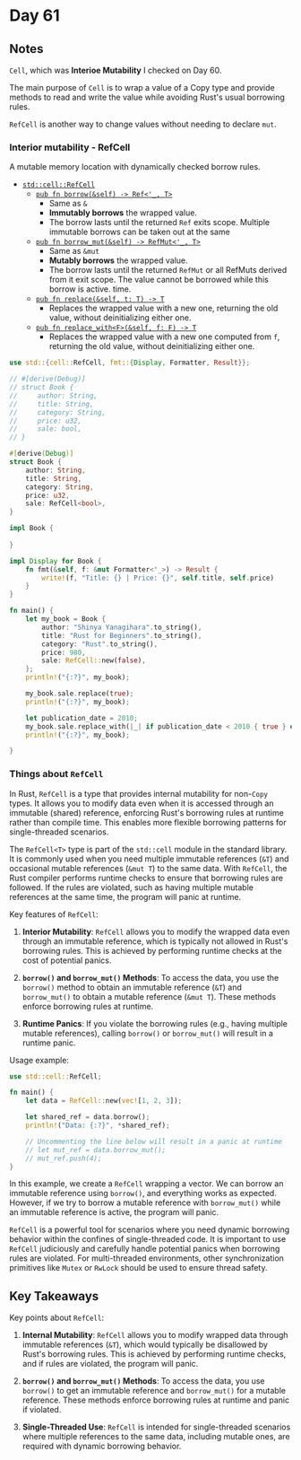 # Day 61

## Notes

`Cell`, which was **Interioe Mutability** I checked on Day 60.

The main purpose of `Cell` is to wrap a value of a Copy type and provide methods to read and write the value while avoiding Rust's usual borrowing rules.

`RefCell` is another way to change values without needing to declare `mut`.

### Interior mutability - RefCell

A mutable memory location with dynamically checked borrow rules.

- [`std::cell::RefCell`](https://doc.rust-lang.org/std/cell/struct.RefCell.html)
  - [`pub fn borrow(&self) -> Ref<'_, T>`](https://doc.rust-lang.org/std/cell/struct.RefCell.html#method.borrow)
    - Same as `&`
    - **Immutably borrows** the wrapped value.
    - The borrow lasts until the returned `Ref` exits scope. Multiple immutable borrows can be taken out at the same 
  - [`pub fn borrow_mut(&self) -> RefMut<'_, T>`](https://doc.rust-lang.org/std/cell/struct.RefCell.html#method.borrow_mut)
    - Same as `&mut`
    - **Mutably borrows** the wrapped value.
    - The borrow lasts until the returned `RefMut` or all RefMuts derived from it exit scope. The value cannot be borrowed while this borrow is active.
time.
  - [`pub fn replace(&self, t: T) -> T`](https://doc.rust-lang.org/std/cell/struct.RefCell.html#method.replace)
    - Replaces the wrapped value with a new one, returning the old value, without deinitializing either one.
  - [`pub fn replace_with<F>(&self, f: F) -> T`](https://doc.rust-lang.org/std/cell/struct.RefCell.html#method.replace_with)
    - Replaces the wrapped value with a new one computed from `f`, returning the old value, without deinitializing either one.

```rust
use std::{cell::RefCell, fmt::{Display, Formatter, Result}};

// #[derive(Debug)]
// struct Book {
//     author: String,
//     title: String,
//     category: String,
//     price: u32,
//     sale: bool,
// }

#[derive(Debug)]
struct Book {
    author: String,
    title: String,
    category: String,
    price: u32,
    sale: RefCell<bool>,
}

impl Book {
    
}

impl Display for Book {
    fn fmt(&self, f: &mut Formatter<'_>) -> Result {
        write!(f, "Title: {} | Price: {}", self.title, self.price)
    }
}

fn main() {
    let my_book = Book {
        author: "Shinya Yanagihara".to_string(),
        title: "Rust for Beginners".to_string(),
        category: "Rust".to_string(),
        price: 980,
        sale: RefCell::new(false),
    };
    println!("{:?}", my_book);

    my_book.sale.replace(true);
    println!("{:?}", my_book);

    let publication_date = 2010;
    my_book.sale.replace_with(|_| if publication_date < 2010 { true } else { false });
    println!("{:?}", my_book);

}
```

### Things about `RefCell`

In Rust, `RefCell` is a type that provides internal mutability for non-`Copy` types. It allows you to modify data even when it is accessed through an immutable (shared) reference, enforcing Rust's borrowing rules at runtime rather than compile time. This enables more flexible borrowing patterns for single-threaded scenarios.

The `RefCell<T>` type is part of the `std::cell` module in the standard library. It is commonly used when you need multiple immutable references (`&T`) and occasional mutable references (`&mut T`) to the same data. With `RefCell`, the Rust compiler performs runtime checks to ensure that borrowing rules are followed. If the rules are violated, such as having multiple mutable references at the same time, the program will panic at runtime.

Key features of `RefCell`:

1. **Interior Mutability**: `RefCell` allows you to modify the wrapped data even through an immutable reference, which is typically not allowed in Rust's borrowing rules. This is achieved by performing runtime checks at the cost of potential panics.

2. **`borrow()` and `borrow_mut()` Methods**: To access the data, you use the `borrow()` method to obtain an immutable reference (`&T`) and `borrow_mut()` to obtain a mutable reference (`&mut T`). These methods enforce borrowing rules at runtime.

3. **Runtime Panics**: If you violate the borrowing rules (e.g., having multiple mutable references), calling `borrow()` or `borrow_mut()` will result in a runtime panic.

Usage example:

```rust
use std::cell::RefCell;

fn main() {
    let data = RefCell::new(vec![1, 2, 3]);

    let shared_ref = data.borrow();
    println!("Data: {:?}", *shared_ref);

    // Uncommenting the line below will result in a panic at runtime
    // let mut_ref = data.borrow_mut();
    // mut_ref.push(4);
}
```

In this example, we create a `RefCell` wrapping a vector. We can borrow an immutable reference using `borrow()`, and everything works as expected. However, if we try to borrow a mutable reference with `borrow_mut()` while an immutable reference is active, the program will panic.

`RefCell` is a powerful tool for scenarios where you need dynamic borrowing behavior within the confines of single-threaded code. It is important to use `RefCell` judiciously and carefully handle potential panics when borrowing rules are violated. For multi-threaded environments, other synchronization primitives like `Mutex` or `RwLock` should be used to ensure thread safety.

## Key Takeaways

Key points about `RefCell`:

1. **Internal Mutability**: `RefCell` allows you to modify wrapped data through immutable references (`&T`), which would typically be disallowed by Rust's borrowing rules. This is achieved by performing runtime checks, and if rules are violated, the program will panic.

2. **`borrow()` and `borrow_mut()` Methods**: To access the data, you use `borrow()` to get an immutable reference and `borrow_mut()` for a mutable reference. These methods enforce borrowing rules at runtime and panic if violated.

3. **Single-Threaded Use**: `RefCell` is intended for single-threaded scenarios where multiple references to the same data, including mutable ones, are required with dynamic borrowing behavior.

